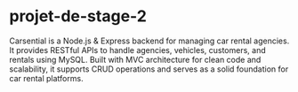 # projet-de-stage-2
Carsential is a Node.js &amp; Express backend for managing car rental agencies. It provides RESTful APIs to handle agencies, vehicles, customers, and rentals using MySQL. Built with MVC architecture for clean code and scalability, it supports CRUD operations and serves as a solid foundation for car rental platforms.
